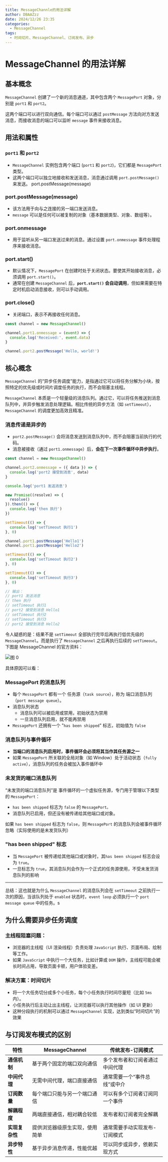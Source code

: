 ```yaml
---
title: MessageChannle的用法详解
author: DBAAZzz
date: 2024/12/26 23:35
categories:
  - MessageChannel
tags:
  - 时间切片、MessageChannel、订阅发布、异步
---
```


# MessageChannel 的用法详解

## 基本概念

`MessageChannel` 创建了一个新的消息通道，其中包含两个 `MessagePort` 对象，分别是 `port1` 和 `port2`。

这两个端口可以进行双向通信。每个端口可以通过 `postMessage` 方法向对方发送消息，而接收消息的端口可以监听 `message` 事件来接收消息。

## 用法和属性

### `port1` 和 `port2`

- `MessageChannel` 实例包含两个端口 (`port1` 和 `port2`)，它们都是 `MessagePort` 类型。
- 这两个端口可以独立地接收和发送消息，消息通过调用 `port.postMessage()` 来发送。
  port.postMessage(message)

### port.postMessage(message)

- 该方法用于向与之连接的另一端口发送消息。
- `message` 可以是任何可以被复制的对象（基本数据类型、对象、数组等）。

### port.onmessage

- 用于监听从另一端口发送过来的消息。通过设置 `port.onmessage` 事件处理程序来接收消息。

### port.start()

- 默认情况下，`MessagePort` 在创建时处于关闭状态。要使其开始接收消息，必须调用 `port.start()`。
- 通常在创建 `MessageChannel` 后，**`port.start()` 会自动调用**，但如果需要在特定时机启动消息接收，则可以手动调用。

### port.close()

- 关闭端口，表示不再接收任何消息。

```js
const channel = new MessageChannel()

channel.port1.onmessage = (event) => {
  console.log('Received:', event.data)
}

channel.port2.postMessage('Hello, world!')
```

## 核心概念

`MessageChannel` 的“异步任务调度”能力，是指通过它可以将任务分解为小块，按照特定的优先级或时间片调度任务的执行，而不会阻塞主线程。

`MessageChannel` 本质是一个轻量级的消息队列。通过它，可以将任务推送到消息队列中，并异步触发消息处理逻辑。相比传统的异步方法（如 `setTimeout`），`MessageChannel` 的调度更加高效且精准。

### 消息传递是异步的

- `port2.postMessage()` 会将消息发送到消息队列中，而不会阻塞当前执行的代码。
- 消息被接收（通过 `port1.onmessage`）后，**会在下一次事件循环中异步执行**。

```js
const channel = new MessageChannel()

channel.port2.onmessage = ({ data }) => {
  console.log('port2 接受到消息', data)
}

console.log('port1 发送消息')

new Promise((resolve) => {
  resolve()
}).then(() => {
  console.log('then 执行')
})

setTimeout(() => {
  console.log('setTimeout 执行1')
}, 0)

channel.port1.postMessage('Hello1')
channel.port1.postMessage('Hello2')

setTimeout(() => {
  console.log('setTimeout 执行2')
}, 0)

setTimeout(() => {
  console.log('setTimeout 执行3')
}, 0)

// 输出：
// port1 发送消息
// then 执行
// setTimeout 执行1
// port2 接受到消息 Hello1
// setTimeout 执行2
// setTimeout 执行3
// port2 接受到消息 Hello2
```

令人疑惑的是：结果不是 `setTimeout` 全部执行完毕后再执行低优先级的 `MessageChannel`。而是执行了 `MessageChannel` 之后再执行后续的 `setTimeout`。下图是 MessageChannel 的官方资料：

![图 0](../../../public/images/2024-12-27-0c019bf40235a114717db945c9c4dd21acf2b2aeb22e0a03d506a319d647db94.png)

具体原因可以看：

<!-- [MessagePort 详解]('/03-MessageChannel的MessagPort详解.md') -->

### MessagePort 的消息队列

- 每个 `MessagePort` 都有一个 任务源（`task source`），称为 端口消息队列（`port message queue`）。
- 消息队列状态
  - 消息队列可以被启用或禁用，初始状态为禁用
  - 一旦消息队列启用，就不能再禁用
- `MessagePort` 还拥有一个 "`has been shipped`" 标志，初始值为 `false`

### 消息队列与事件循环

- **当端口的消息队列启用时，事件循环会必须将其当作其任务源之一**
- 如果 `MessagePort` 所关联的全局对象（如 Window）处于活动状态（`fully active`），消息队列的任务会被加入事件循环中

### 未发货的端口消息队列

“未发货的端口消息队列”是 事件循环的一个虚拟任务源，专门用于管理以下类型的 `MessagePort`：

- `has been shipped` 标志为 `false` 的 `MessagePort。`
- 消息队列已启用，但还没有被传递给其他端口或对象。

如果 `has been shipped` 标志为 `false`，则 `MessagePort` 的消息队列会被事件循环忽略（实际使用的是未发货队列）

### "has been shipped" 标志

- 当 `MessagePort` 被传递给其他端口或对象时，其`has been shipped` 标志会设为 `true`。
- 一旦标志为 `true`，其消息队列会作为一个正式的任务源使用，不受未发货消息队列的影响

---

总结：这也就是为什么 `MessageChannel` 的消息队列会在 `setTimeout` 之前执行一次的原因，当该队列处于 `enabled` 状态时，`event loop` 必须执行一个 `port message queue` 中的任务。s

## 为什么需要异步任务调度

### 主线程阻塞问题：

- 浏览器的主线程（UI 渲染线程）负责处理 `JavaScript` 执行、页面布局、绘制等工作。
- 如果 `JavaScript` 中执行一个大任务，比如计算或 `DOM` 操作，主线程可能会被长时间占用，导致页面卡顿，用户体验变差。

### 解决方案：时间切片

- 将一个大任务切分成多个小任务，每个小任务执行时间尽量短（比如 `5ms` 内）。
- 小任务执行后主动让出主线程，让浏览器可以执行其他操作（如 UI 更新）
- 这种分段执行的机制可以通过 `MessageChannel` 实现，达到类似“时间切片”的效果

## 与订阅发布模式的区别

| 特性           | MessageChannel                 | 传统发布-订阅模式              |
| -------------- | ------------------------------ | ------------------------------ |
| **通信机制**   | 基于两个固定的端口双向通信     | 多个发布者和订阅者通过中间代理 |
| **中间代理**   | 无需中间代理，端口直接通信     | 通常需要一个“事件总线”或中介   |
| **订阅数量**   | 每个端口只能与另一个端口通信   | 可以有多个订阅者订阅同一个事件 |
| **解耦程度**   | 两端直接通信，相对耦合较低     | 发布者和订阅者完全解耦         |
| **实现复杂性** | 提供浏览器级原生实现，使用简单 | 通常需要手动实现发布-订阅模式  |
| **异步特性**   | 基于异步消息传递，性能优越     | 可以同步或异步，依赖实现方式   |
